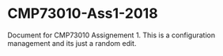 # CMP73010-Ass1-2018
Document for CMP73010 Assignement 1.
This is a configuration management and its just a random edit. 
